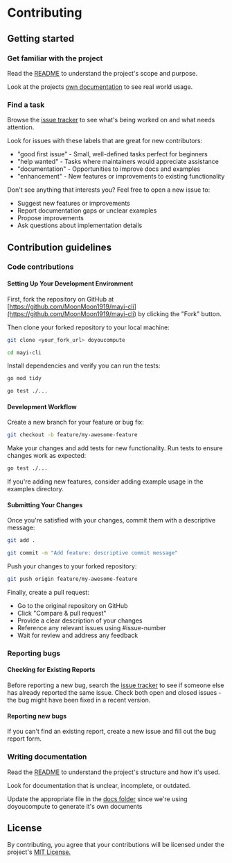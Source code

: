 # Contributing

## Getting started

### Get familiar with the project

Read the [README](README.md) to understand the project's scope and purpose.

Look at the projects [own documentation](https://github.com/MoonMoon1919/mayi-cli/tree/main/docs) to see real world usage.

### Find a task

Browse the  [issue tracker](https://github.com/MoonMoon1919/mayi-cli/issues)  to see what's being worked on and what needs attention.

Look for issues with these labels that are great for new contributors:

- "good first issue" - Small, well-defined tasks perfect for beginners
- "help wanted" - Tasks where maintainers would appreciate assistance
- "documentation" - Opportunities to improve docs and examples
- "enhancement" - New features or improvements to existing functionality


Don't see anything that interests you? Feel free to open a new issue to:

- Suggest new features or improvements
- Report documentation gaps or unclear examples
- Propose improvements
- Ask questions about implementation details


## Contribution guidelines

### Code contributions

#### Setting Up Your Development Environment

First, fork the repository on GitHub at [https://github.com/MoonMoon1919/mayi-cli](https://github.com/MoonMoon1919/mayi-cli)  by clicking the "Fork" button.

Then clone your forked repository to your local machine:

```bash
git clone <your_fork_url> doyoucompute
```

```bash
cd mayi-cli
```

Install dependencies and verify you can run the tests:

```bash
go mod tidy
```

```bash
go test ./...
```

#### Development Workflow

Create a new branch for your feature or bug fix:

```bash
git checkout -b feature/my-awesome-feature
```

Make your changes and add tests for new functionality. Run tests to ensure changes work as expected:

```bash
go test ./...
```

If you're adding new features, consider adding example usage in the examples directory.

#### Submitting Your Changes

Once you're satisfied with your changes, commit them with a descriptive message:

```bash
git add .
```

```bash
git commit -m "Add feature: descriptive commit message"
```

Push your changes to your forked repository:

```bash
git push origin feature/my-awesome-feature
```

Finally, create a pull request:

- Go to the original repository on GitHub
- Click "Compare & pull request"
- Provide a clear description of your changes
- Reference any relevant issues using #issue-number
- Wait for review and address any feedback


### Reporting bugs

#### Checking for Existing Reports

Before reporting a new bug, search the [issue tracker](https://github.com/MoonMoon1919/mayi-cli/issues) to see if someone else has already reported the same issue. Check both open and closed issues - the bug might have been fixed in a recent version.

#### Reporting new bugs

If you can't find an existing report, create a new issue and fill out the bug report form.

### Writing documentation

Read the [README](./README.md) to understand the project's structure and how it's used.

Look for documentation that is unclear, incomplete, or outdated.

Update the appropriate file in the [docs folder](./docs) since we're using doyoucompute to generate it's own documents

## License

By contributing, you agree that your contributions will be licensed under the project's [MIT License.](./LICENSE)
